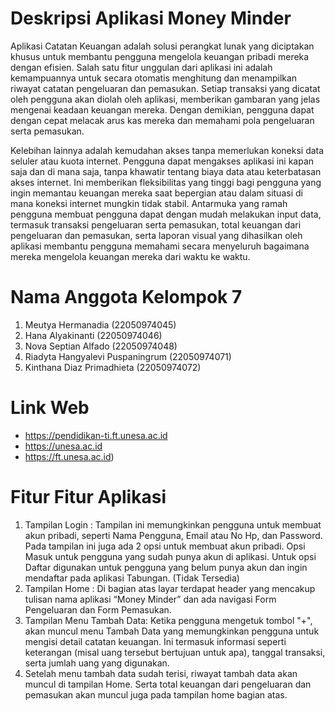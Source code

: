 # Deskripsi Aplikasi Money Minder

Aplikasi Catatan Keuangan adalah solusi perangkat lunak yang diciptakan khusus untuk membantu pengguna mengelola keuangan pribadi mereka dengan efisien. Salah satu fitur unggulan dari aplikasi ini adalah kemampuannya untuk secara otomatis menghitung dan menampilkan riwayat catatan pengeluaran dan pemasukan. Setiap transaksi yang dicatat oleh pengguna akan diolah oleh aplikasi, memberikan gambaran yang jelas mengenai keadaan keuangan mereka. Dengan demikian, pengguna dapat dengan cepat melacak arus kas mereka dan memahami pola pengeluaran serta pemasukan.

Kelebihan lainnya adalah kemudahan akses tanpa memerlukan koneksi data seluler atau kuota internet. Pengguna dapat mengakses aplikasi ini kapan saja dan di mana saja, tanpa khawatir tentang biaya data atau keterbatasan akses internet. Ini memberikan fleksibilitas yang tinggi bagi pengguna yang ingin memantau keuangan mereka saat bepergian atau dalam situasi di mana koneksi internet mungkin tidak stabil. Antarmuka yang ramah pengguna membuat pengguna dapat dengan mudah melakukan input data, termasuk transaksi pengeluaran serta pemasukan, total keuangan dari pengeluaran dan pemasukan, serta laporan visual yang dihasilkan oleh aplikasi membantu pengguna memahami secara menyeluruh bagaimana mereka mengelola keuangan mereka dari waktu ke waktu.

# Nama Anggota Kelompok 7

1. Meutya Hermanadia 			(22050974045)
2. Hana Alyakinanti 				(22050974046)
3. Nova Septian Alfado 			(22050974048)
4. Riadyta Hangyalevi Puspaningrum 	(22050974071)
5. Kinthana Diaz Primadhieta			(22050974072)

# Link Web

- https://pendidikan-ti.ft.unesa.ac.id
- https://unesa.ac.id
- https://ft.unesa.ac.id)

# Fitur Fitur Aplikasi

1. Tampilan Login : Tampilan ini memungkinkan pengguna untuk membuat akun pribadi, seperti Nama Pengguna, Email atau No Hp, dan Password. Pada tampilan ini juga ada 2 opsi untuk membuat akun pribadi. Opsi Masuk untuk pengguna yang sudah punya akun di aplikasi. Untuk opsi Daftar digunakan untuk pengguna yang belum punya akun dan ingin mendaftar pada aplikasi Tabungan. (Tidak Tersedia)
2. Tampilan Home : Di bagian atas layar terdapat header yang mencakup tulisan nama aplikasi “Money Minder” dan ada navigasi Form Pengeluaran dan Form Pemasukan.
3. Tampilan Menu Tambah Data: Ketika pengguna mengetuk tombol "+",  akan muncul menu Tambah Data yang memungkinkan pengguna  untuk mengisi detail catatan keuangan. Ini termasuk informasi seperti keterangan (misal uang tersebut bertujuan untuk apa), tanggal transaksi, serta jumlah uang yang digunakan.
4. Setelah menu tambah data sudah terisi, riwayat tambah data akan muncul di tampilan Home. Serta total keuangan dari pengeluaran dan pemasukan akan muncul juga pada tampilan home bagian atas.


